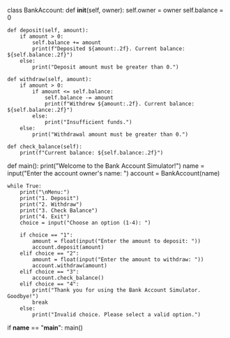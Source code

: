class BankAccount:
    def __init__(self, owner):
        self.owner = owner
        self.balance = 0

    def deposit(self, amount):
        if amount > 0:
            self.balance += amount
            print(f"Deposited ${amount:.2f}. Current balance: ${self.balance:.2f}")
        else:
            print("Deposit amount must be greater than 0.")

    def withdraw(self, amount):
        if amount > 0:
            if amount <= self.balance:
                self.balance -= amount
                print(f"Withdrew ${amount:.2f}. Current balance: ${self.balance:.2f}")
            else:
                print("Insufficient funds.")
        else:
            print("Withdrawal amount must be greater than 0.")

    def check_balance(self):
        print(f"Current balance: ${self.balance:.2f}")


def main():
    print("Welcome to the Bank Account Simulator!")
    name = input("Enter the account owner's name: ")
    account = BankAccount(name)

    while True:
        print("\nMenu:")
        print("1. Deposit")
        print("2. Withdraw")
        print("3. Check Balance")
        print("4. Exit")
        choice = input("Choose an option (1-4): ")

        if choice == "1":
            amount = float(input("Enter the amount to deposit: "))
            account.deposit(amount)
        elif choice == "2":
            amount = float(input("Enter the amount to withdraw: "))
            account.withdraw(amount)
        elif choice == "3":
            account.check_balance()
        elif choice == "4":
            print("Thank you for using the Bank Account Simulator. Goodbye!")
            break
        else:
            print("Invalid choice. Please select a valid option.")


if __name__ == "__main__":
    main()



